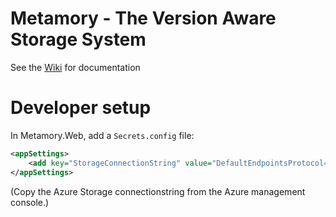 # Metamory - The Version Aware Storage System

See the [Wiki](https://github.com/metamory/metamory/wiki) for documentation

# Developer setup

In Metamory.Web, add a `Secrets.config` file:
```xml
<appSettings>
	<add key="StorageConnectionString" value="DefaultEndpointsProtocol=https;AccountName=...;AccountKey=...==" />
</appSettings>
```
(Copy the Azure Storage connectionstring from the Azure management console.)
